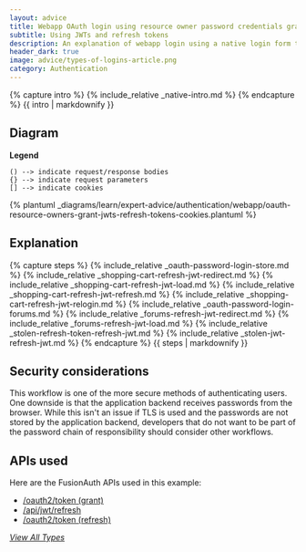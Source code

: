 ```yaml
---
layout: advice
title: Webapp OAuth login using resource owner password credentials grant
subtitle: Using JWTs and refresh tokens
description: An explanation of webapp login using a native login form that submits to the application backend and uses JWTs and refresh tokens in cookies
header_dark: true
image: advice/types-of-logins-article.png
category: Authentication
---
```


{% capture intro %}
{% include_relative _native-intro.md %}
{% endcapture %}
{{ intro | markdownify }}

## Diagram

**Legend**

```text
() --> indicate request/response bodies
{} --> indicate request parameters
[] --> indicate cookies
```

{% plantuml _diagrams/learn/expert-advice/authentication/webapp/oauth-resource-owners-grant-jwts-refresh-tokens-cookies.plantuml %}

## Explanation

{% capture steps %}
{% include_relative _oauth-password-login-store.md %}
{% include_relative _shopping-cart-refresh-jwt-redirect.md %}
{% include_relative _shopping-cart-refresh-jwt-load.md %}
{% include_relative _shopping-cart-refresh-jwt-refresh.md %}
{% include_relative _shopping-cart-refresh-jwt-relogin.md %}
{% include_relative _oauth-password-login-forums.md %}
{% include_relative _forums-refresh-jwt-redirect.md %}
{% include_relative _forums-refresh-jwt-load.md %}
{% include_relative _stolen-refresh-token-refresh-jwt.md %}
{% include_relative _stolen-jwt-refresh-jwt.md %}
{% endcapture %}
{{ steps | markdownify }}

## Security considerations

This workflow is one of the more secure methods of authenticating users. One downside is that the application backend receives passwords from the browser. While this isn't an issue if TLS is used and the passwords are not stored by the application backend, developers that do not want to be part of the password chain of responsibility should consider other workflows.

## APIs used

Here are the FusionAuth APIs used in this example:

* [/oauth2/token (grant)](/docs/v1/tech/oauth/endpoints#resource-owner-credentials-grant-request)
* [/api/jwt/refresh](/docs/v1/tech/apis/jwt#refresh-a-jwt)
* [/oauth2/token (refresh)](/docs/v1/tech/oauth/endpoints#refresh-token-grant-request)

[_View All Types_](/articles/logins/types-of-logins-authentication-workflows)
